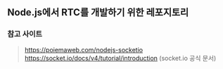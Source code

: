 ## Node.js에서 RTC를 개발하기 위한 레포지토리

### 참고 사이트
> https://poiemaweb.com/nodejs-socketio
> https://socket.io/docs/v4/tutorial/introduction (socket.io 공식 문서)